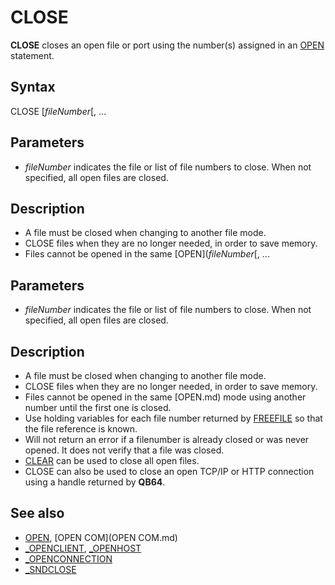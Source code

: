 # CLOSE

**CLOSE** closes an open file or port using the number(s) assigned in an [OPEN](OPEN.md) statement.

  

## Syntax

CLOSE [*fileNumber*[, ...
  

## Parameters

* *fileNumber* indicates the file or list of file numbers to close. When not specified, all open files are closed.

  

## Description

* A file must be closed when changing to another file mode.
* CLOSE files when they are no longer needed, in order to save memory.
* Files cannot be opened in the same [OPEN](*fileNumber*[, ...
  

## Parameters

* *fileNumber* indicates the file or list of file numbers to close. When not specified, all open files are closed.

  

## Description

* A file must be closed when changing to another file mode.
* CLOSE files when they are no longer needed, in order to save memory.
* Files cannot be opened in the same [OPEN.md) mode using another number until the first one is closed.
* Use holding variables for each file number returned by [FREEFILE](FREEFILE.md) so that the file reference is known.
* Will not return an error if a filenumber is already closed or was never opened. It does not verify that a file was closed.
* [CLEAR](CLEAR.md) can be used to close all open files.
* CLOSE can also be used to close an open TCP/IP or HTTP connection using a handle returned by **QB64**.

  

## See also

* [OPEN](OPEN.md), [OPEN COM](OPEN COM.md)
* [_OPENCLIENT](_OPENCLIENT.md), [_OPENHOST](_OPENHOST.md)
* [_OPENCONNECTION](_OPENCONNECTION.md)
* [_SNDCLOSE](_SNDCLOSE.md)

  
